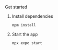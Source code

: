 
Get started

1. Install dependencies

   ```bash
   npm install
   ```

2. Start the app

   ```bash
   npx expo start
   ```

